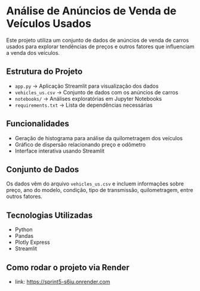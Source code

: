 # Análise de Anúncios de Venda de Veículos Usados

Este projeto utiliza um conjunto de dados de anúncios de venda de carros usados para explorar tendências de preços e outros fatores que influenciam a venda dos veículos.

## Estrutura do Projeto
- `app.py` → Aplicação Streamlit para visualização dos dados
- `vehicles_us.csv` → Conjunto de dados com os anúncios de carros
- `notebooks/` → Análises exploratórias em Jupyter Notebooks
- `requirements.txt` → Lista de dependências necessárias

## Funcionalidades
- Geração de histograma para análise da quilometragem dos veículos
- Gráfico de dispersão relacionando preço e odômetro
- Interface interativa usando Streamlit

## Conjunto de Dados
Os dados vêm do arquivo `vehicles_us.csv` e incluem informações sobre preço, ano do modelo, condição, tipo de transmissão, quilometragem, entre outros fatores.

## Tecnologias Utilizadas
- Python
- Pandas
- Plotly Express
- Streamlit

## Como rodar o projeto via Render

- link: https://sprint5-s6iu.onrender.com